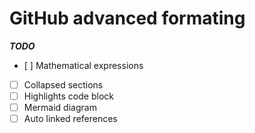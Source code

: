 # GitHub advanced formating

***TODO***

- [ ] Mathematical expressions
- [ ] Collapsed sections
- [ ] Highlights code block
- [ ] Mermaid diagram
- [ ] Auto linked references
